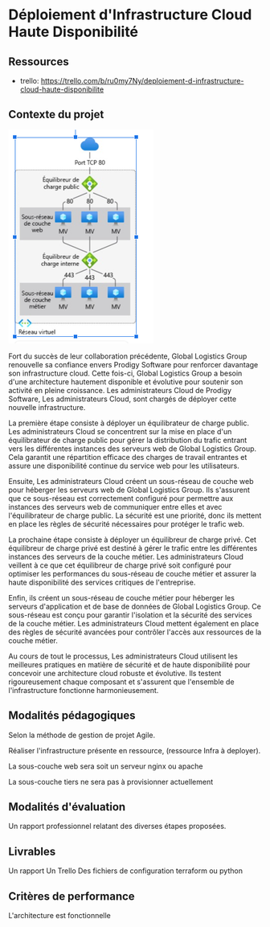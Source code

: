 # Déploiement d'Infrastructure Cloud Haute Disponibilité

## Ressources
- trello: https://trello.com/b/ru0my7Ny/deploiement-d-infrastructure-cloud-haute-disponibilite

## Contexte du projet
![schéma réseau](./assets/infra-schema.png)

Fort du succès de leur collaboration précédente, Global Logistics Group renouvelle sa confiance envers Prodigy Software pour renforcer davantage son infrastructure cloud. Cette fois-ci, Global Logistics Group a besoin d'une architecture hautement disponible et évolutive pour soutenir son activité en pleine croissance. Les administrateurs Cloud de Prodigy Software, Les administrateurs Cloud, sont chargés de déployer cette nouvelle infrastructure.

La première étape consiste à déployer un équilibrateur de charge public. Les administrateurs Cloud se concentrent sur la mise en place d'un équilibrateur de charge public pour gérer la distribution du trafic entrant vers les différentes instances des serveurs web de Global Logistics Group. Cela garantit une répartition efficace des charges de travail entrantes et assure une disponibilité continue du service web pour les utilisateurs.

Ensuite, Les administrateurs Cloud créent un sous-réseau de couche web pour héberger les serveurs web de Global Logistics Group. Ils s'assurent que ce sous-réseau est correctement configuré pour permettre aux instances des serveurs web de communiquer entre elles et avec l'équilibrateur de charge public. La sécurité est une priorité, donc ils mettent en place les règles de sécurité nécessaires pour protéger le trafic web.

La prochaine étape consiste à déployer un équilibreur de charge privé. Cet équilibreur de charge privé est destiné à gérer le trafic entre les différentes instances des serveurs de la couche métier. Les administrateurs Cloud veillent à ce que cet équilibreur de charge privé soit configuré pour optimiser les performances du sous-réseau de couche métier et assurer la haute disponibilité des services critiques de l'entreprise.

Enfin, ils créent un sous-réseau de couche métier pour héberger les serveurs d'application et de base de données de Global Logistics Group. Ce sous-réseau est conçu pour garantir l'isolation et la sécurité des services de la couche métier. Les administrateurs Cloud mettent également en place des règles de sécurité avancées pour contrôler l'accès aux ressources de la couche métier.

Au cours de tout le processus, Les administrateurs Cloud utilisent les meilleures pratiques en matière de sécurité et de haute disponibilité pour concevoir une architecture cloud robuste et évolutive. Ils testent rigoureusement chaque composant et s'assurent que l'ensemble de l'infrastructure fonctionne harmonieusement.

## Modalités pédagogiques
Selon la méthode de gestion de projet Agile.

Réaliser l'infrastructure présente en ressource, (ressource Infra à deployer).

La sous-couche web sera soit un serveur nginx ou apache

La sous-couche tiers ne sera pas à provisionner actuellement

## Modalités d'évaluation
Un rapport professionnel relatant des diverses étapes proposées.

## Livrables
Un rapport
Un Trello
Des fichiers de configuration terraform ou python

## Critères de performance
L'architecture est fonctionnelle